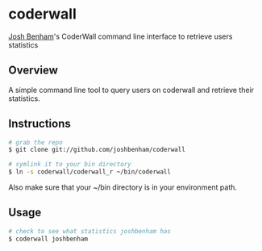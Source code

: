 coderwall
==========

[Josh Benham](http://joshbenham.net)'s CoderWall command line interface to retrieve users statistics

Overview
--------

A simple command line tool to query users on coderwall and retrieve their statistics.

Instructions
------------
```sh
# grab the repo
$ git clone git://github.com/joshbenham/coderwall

# symlink it to your bin directory
$ ln -s coderwall/coderwall_r ~/bin/coderwall
```

Also make sure that your ~/bin directory is in your environment path.

Usage
-------

```sh
# check to see what statistics joshbenham has
$ coderwall joshbenham
```
